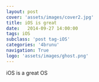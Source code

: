 ```yaml
---
layout: post
cover: 'assets/images/cover2.jpg'
title: iOS is great
date:   2014-09-27 14:00:00
tags: iOS
subclass: 'post tag-iOS'
categories: '4brunu'
navigation: True
logo: 'assets/images/ghost.png'
---
```


iOS is a great OS
